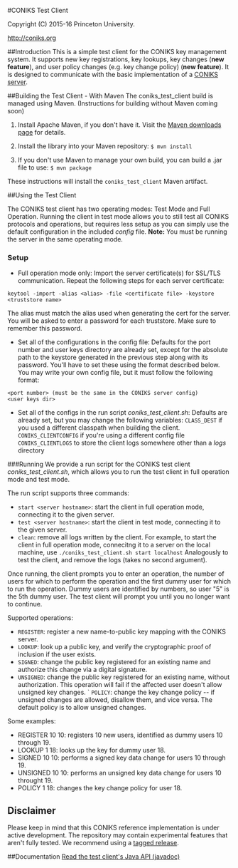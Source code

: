 #CONIKS Test Client

Copyright (C) 2015-16 Princeton University.

http://coniks.org

##Introduction
This is a simple test client for the CONIKS key management system. It supports new key registrations, key lookups, key changes (**new feature**), and user policy changes (e.g. key change policy) (**new feature**). It is designed to communicate with the basic implementation of a [CONIKS server](https://github.com/coniks-sys/coniks-ref-implementation/tree/master/coniks_server).

##Building the Test Client - With Maven
The coniks_test_client build is managed using Maven. (Instructions for building without Maven coming soon)

1) Install Apache Maven, if you don't have it. Visit the [Maven downloads page](https://maven.apache.org/download.cgi) for details.

2) Install the library into your Maven repository:
```$ mvn install```

3) If you don't use Maven to manage your own build, you can build a .jar file to use:
```$ mvn package```

These instructions will install the ``coniks_test_client`` Maven artifact.

##Using the Test Client

The CONIKS test client has two operating modes: Test Mode and Full Operation. 
Running the client in test mode allows you to still test all CONIKS protocols and operations,
but requires less setup as you can simply use the default configuration in the included *config* file.
**Note:** You must be running the server in the same operating mode.

### Setup
- Full operation mode only: Import the server certificate(s) for SSL/TLS communication.
Repeat the following steps for each server certificate:
```
keytool -import -alias <alias> -file <certificate file> -keystore <truststore name>
```
The alias must match the alias used when generating the cert for the server. You will be asked to
enter a password for each truststore. Make sure to remember this password.
- Set all of the configurations in the config file:
Defaults for the port number and user keys directory are already set, 
except for the absolute path to the keystore generated in the 
previous step along with its password. You'll have to set these using the format
described below.
You may write your own config file, but it must follow the following format:
```
<port number> (must be the same in the CONIKS server config)
<user keys dir>
```
- Set all of the configs in the run script *coniks_test_client.sh*:
Defaults are already set, but you may change the following variables:
```CLASS_DEST``` if you used a different classpath when building the client.
```CONIKS_CLIENTCONFIG``` if you're using a different config file
```CONIKS_CLIENTLOGS``` to store the client logs somewhere other than a *logs* directory

###Running
We provide a run script for the CONIKS test client *coniks_test_client.sh*, which allows you to run
the test client in full operation mode and test mode.

The run script supports three commands: 
- ```start <server hostname>```: start the client in full operation mode, connecting it to the given server.
- ```test <server hostname>```: start the client in test mode, connecting it to the given server.
- ```clean```: remove all logs written by the client.
For example, to start the client in full operation mode, connecitng it to a server on the local machine, use
```./coniks_test_client.sh start localhost```
Analogously to test the client, and remove the logs (takes no second argument).

Once running, the client prompts you to enter an operation, the number of users for which to
perform the operation and the first dummy user for which to run the operation. Dummy users are
identified by numbers, so user "5" is the 5th dummy user.
The test client will prompt you until you no longer want to continue.

Supported operations: 
- ```REGISTER```: register a new name-to-public key mapping with the CONIKS server.
- ```LOOKUP```: look up a public key, and verify the cryptographic proof of inclusion if the user exists.
- ```SIGNED```: change the public key registered for an existing name and authorize this change via a digital signature.
- ```UNSIGNED```: change the public key registered for an existing name, without authorization. This operation will fail if the affected user doesn't allow unsigned key changes.
` ```POLICY```: change the key change policy -- if unsigned changes are allowed, disallow them, and vice versa. The default policy is to allow unsigned changes.

Some examples:
- REGISTER 10 10: registers 10 new users, identified as dummy users 10 through 19.
- LOOKUP 1 18: looks up the key for dummy user 18.
- SIGNED 10 10: performs a signed key data change for users 10 through 19.
- UNSIGNED 10 10: performs an unsigned key data change for users 10 throught 19.
- POLICY 1 18: changes the key change policy for user 18.

## Disclaimer
Please keep in mind that this CONIKS reference implementation is under active development. The repository may contain experimental features that aren't fully tested. We recommend using a [tagged release](https://github.com/citp/coniks-ref-implementation/releases).

##Documentation
[Read the test client's Java API (javadoc)](https://coniks-sys.github.io/coniks-ref-implementation/org/coniks/coniks_test_client/package-summary.html)
